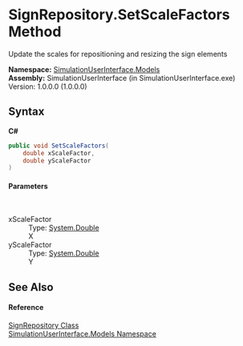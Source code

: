 # SignRepository.SetScaleFactors Method 
 

Update the scales for repositioning and resizing the sign elements

**Namespace:**&nbsp;<a href="65763977-2250-51c1-3f4f-8c5da206e5aa">SimulationUserInterface.Models</a><br />**Assembly:**&nbsp;SimulationUserInterface (in SimulationUserInterface.exe) Version: 1.0.0.0 (1.0.0.0)

## Syntax

**C#**<br />
``` C#
public void SetScaleFactors(
	double xScaleFactor,
	double yScaleFactor
)
```


#### Parameters
&nbsp;<dl><dt>xScaleFactor</dt><dd>Type: <a href="http://msdn2.microsoft.com/en-us/library/643eft0t" target="_blank">System.Double</a><br />X</dd><dt>yScaleFactor</dt><dd>Type: <a href="http://msdn2.microsoft.com/en-us/library/643eft0t" target="_blank">System.Double</a><br />Y</dd></dl>

## See Also


#### Reference
<a href="32240a06-7181-b35b-520d-9c8838aa932c">SignRepository Class</a><br /><a href="65763977-2250-51c1-3f4f-8c5da206e5aa">SimulationUserInterface.Models Namespace</a><br />